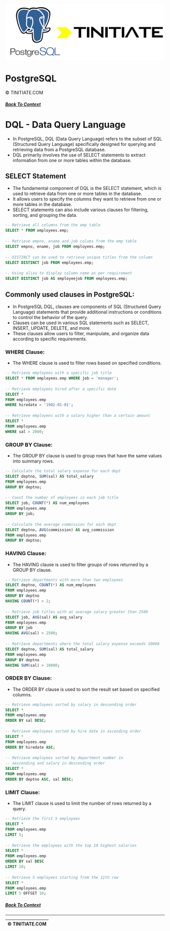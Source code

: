 ![PostgreSQL Tinitiate Image](postgresql_tinitiate.png)

# PostgreSQL
&copy; TINITIATE.COM

##### [Back To Context](./README.md)

# DQL - Data Query Language
* In PostgreSQL, DQL (Data Query Language) refers to the subset of SQL (Structured Query Language) specifically designed for querying and retrieving data from a PostgreSQL database.
* DQL primarily involves the use of SELECT statements to extract information from one or more tables within the database.

## SELECT Statement
* The fundamental component of DQL is the SELECT statement, which is used to retrieve data from one or more tables in the database.
* It allows users to specify the columns they want to retrieve from one or more tables in the database.
* SELECT statements can also include various clauses for filtering, sorting, and grouping the data.
```sql
-- Retrieve all columns from the emp table
SELECT * FROM employees.emp;

-- Retrieve empno, ename and job colums from the emp table
SELECT empno, ename, job FROM employees.emp;

-- DISTINCT can be used to retrieve unique titles from the column
SELECT DISTINCT job FROM employees.emp;

-- Using alias to display column name as per requirement
SELECT DISTINCT job AS employeejob FROM employees.emp;
```

## Commonly used clauses in PostgreSQL:
* In PostgreSQL DQL, clauses are components of SQL (Structured Query Language) statements that provide additional instructions or conditions to control the behavior of the query.
* Clauses can be used in various SQL statements such as SELECT, INSERT, UPDATE, DELETE, and more.
* These clauses allow users to filter, manipulate, and organize data according to specific requirements.
### WHERE Clause:
* The WHERE clause is used to filter rows based on specified conditions.
```sql
-- Retrieve employees with a specific job title
SELECT * FROM employees.emp WHERE job = 'manager';

-- Retrieve employees hired after a specific date
SELECT *
FROM employees.emp
WHERE hiredate > '1982-01-01';

-- Retrieve employees with a salary higher than a certain amount
SELECT *
FROM employees.emp
WHERE sal > 2000;
```
### GROUP BY Clause:
* The GROUP BY clause is used to group rows that have the same values into summary rows.
```sql
-- Calculate the total salary expense for each dept
SELECT deptno, SUM(sal) AS total_salary
FROM employees.emp
GROUP BY deptno;

-- Count the number of employees in each job title
SELECT job, COUNT(*) AS num_employees
FROM employees.emp
GROUP BY job;

-- Calculate the average commission for each dept
SELECT deptno, AVG(commission) AS avg_commission
FROM employees.emp
GROUP BY deptno;
```
### HAVING Clause:
* The HAVING clause is used to filter groups of rows returned by a GROUP BY clause.
```sql
-- Retrieve departments with more than two employees
SELECT deptno, COUNT(*) AS num_employees
FROM employees.emp
GROUP BY deptno
HAVING COUNT(*) > 2;

-- Retrieve job titles with an average salary greater than 2500
SELECT job, AVG(sal) AS avg_salary
FROM employees.emp
GROUP BY job
HAVING AVG(sal) > 2500;

-- Retrieve departments where the total salary expense exceeds 10000
SELECT deptno, SUM(sal) AS total_salary
FROM employees.emp
GROUP BY deptno
HAVING SUM(sal) > 10000;
```
### ORDER BY Clause:
* The ORDER BY clause is used to sort the result set based on specified columns.
```sql
-- Retrieve employees sorted by salary in descending order
SELECT *
FROM employees.emp
ORDER BY sal DESC;

-- Retrieve employees sorted by hire date in ascending order
SELECT *
FROM employees.emp
ORDER BY hiredate ASC;

-- Retrieve employees sorted by department number in
-- aescending and salary in descending order
SELECT *
FROM employees.emp
ORDER BY deptno ASC, sal DESC;
```
### LIMIT Clause:
* The LIMIT clause is used to limit the number of rows returned by a query.
```sql
-- Retrieve the first 5 employees
SELECT *
FROM employees.emp
LIMIT 5;

-- Retrieve the employees with the top 10 highest salaries
SELECT *
FROM employees.emp
ORDER BY sal DESC
LIMIT 10;

-- Retrieve 5 employees starting from the 11th row
SELECT *
FROM employees.emp
LIMIT 5 OFFSET 10;
```

##### [Back To Context](./README.md)
***
| &copy; TINITIATE.COM |
|----------------------|